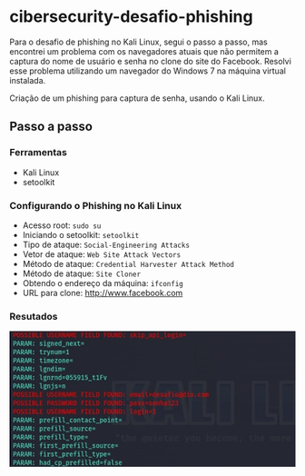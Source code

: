 # cibersecurity-desafio-phishing
Para o desafio de phishing no Kali Linux, segui o passo a passo, mas encontrei um problema com os navegadores atuais que não permitem a captura do nome de usuário e senha no clone do site do Facebook. Resolvi esse problema utilizando um navegador do Windows 7 na máquina virtual instalada.

Criação de um phishing para captura de senha, usando o Kali Linux.
## Passo a passo
### Ferramentas

- Kali Linux
- setoolkit

### Configurando o Phishing no Kali Linux

- Acesso root: ``` sudo su ```
- Iniciando o setoolkit: ``` setoolkit ```
- Tipo de ataque: ``` Social-Engineering Attacks ```
- Vetor de ataque: ``` Web Site Attack Vectors ```
- Método de ataque: ```Credential Harvester Attack Method ```
- Método de ataque: ``` Site Cloner ```
- Obtendo o endereço da máquina: ``` ifconfig ```
- URL para clone: http://www.facebook.com

### Resutados
![Alt text](./captura-de-tela-desafio.jpg "Optional title")
